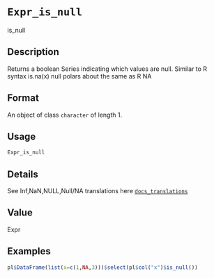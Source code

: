 # `Expr_is_null`

is_null


## Description

Returns a boolean Series indicating which values are null.
 Similar to R syntax is.na(x)
 null polars about the same as R NA


## Format

An object of class `character` of length 1.


## Usage

```r
Expr_is_null
```


## Details

See Inf,NaN,NULL,Null/NA translations here [`docs_translations`](#docstranslations)


## Value

Expr


## Examples

```r
pl$DataFrame(list(x=c(1,NA,3)))$select(pl$col("x")$is_null())
```


